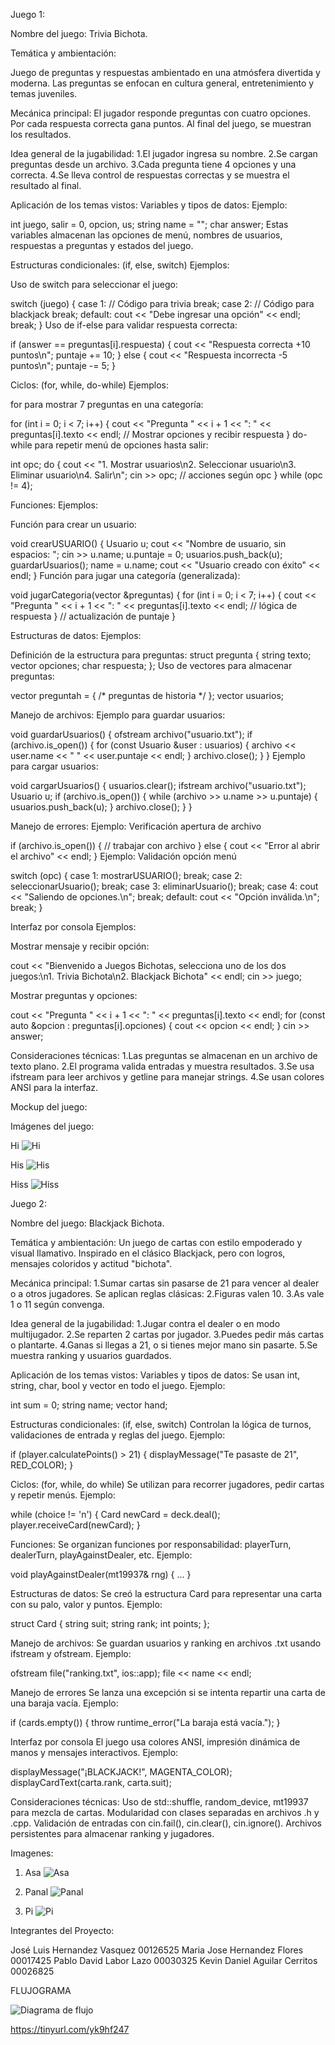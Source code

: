 Juego 1:

Nombre del juego:
Trivia Bichota.

Temática y ambientación:

Juego de preguntas y respuestas ambientado en una atmósfera divertida y moderna. Las preguntas se enfocan en cultura general, entretenimiento y temas juveniles.

Mecánica principal:
El jugador responde preguntas con cuatro opciones. Por cada respuesta correcta gana puntos. Al final del juego, se muestran los resultados.

Idea general de la jugabilidad:
1.El jugador ingresa su nombre.
2.Se cargan preguntas desde un archivo.
3.Cada pregunta tiene 4 opciones y una correcta.
4.Se lleva control de respuestas correctas y se muestra el resultado al final.

Aplicación de los temas vistos:
Variables y tipos de datos:
Ejemplo:

int juego, salir = 0, opcion, us;
string name = "";
char answer;
Estas variables almacenan las opciones de menú, nombres de usuarios, respuestas a preguntas y estados del juego.

Estructuras condicionales: (if, else, switch)
Ejemplos:

Uso de switch para seleccionar el juego:

switch (juego) {
    case 1:
        // Código para trivia
        break;
    case 2:
        // Código para blackjack
        break;
    default:
        cout << "Debe ingresar una opción" << endl;
        break;
}
Uso de if-else para validar respuesta correcta:


if (answer == preguntas[i].respuesta) {
    cout << "Respuesta correcta +10 puntos\n";
    puntaje += 10;
} else {
    cout << "Respuesta incorrecta -5 puntos\n";
    puntaje -= 5;
}

Ciclos: (for, while, do-while)
Ejemplos:

for para mostrar 7 preguntas en una categoría:


for (int i = 0; i < 7; i++) {
    cout << "Pregunta " << i + 1 << ": " << preguntas[i].texto << endl;
    // Mostrar opciones y recibir respuesta
}
do-while para repetir menú de opciones hasta salir:


int opc;
do {
    cout << "1. Mostrar usuarios\n2. Seleccionar usuario\n3. Eliminar usuario\n4. Salir\n";
    cin >> opc;
    // acciones según opc
} while (opc != 4);

Funciones:
Ejemplos:

Función para crear un usuario:

void crearUSUARIO() {
    Usuario u;
    cout << "Nombre de usuario, sin espacios: ";
    cin >> u.name;
    u.puntaje = 0;
    usuarios.push_back(u);
    guardarUsuarios();
    name = u.name;
    cout << "Usuario creado con éxito" << endl;
}
Función para jugar una categoría (generalizada):

void jugarCategoria(vector<pregunta> &preguntas) {
    for (int i = 0; i < 7; i++) {
        cout << "Pregunta " << i + 1 << ": " << preguntas[i].texto << endl;
        // lógica de respuesta
    }
    // actualización de puntaje
}

Estructuras de datos:
Ejemplos:

Definición de la estructura para preguntas:
struct pregunta {
    string texto;
    vector<string> opciones;
    char respuesta;
};
Uso de vectores para almacenar preguntas:

vector<pregunta> preguntah = { /* preguntas de historia */ };
vector<Usuario> usuarios;

Manejo de archivos:
Ejemplo para guardar usuarios:

void guardarUsuarios() {
    ofstream archivo("usuario.txt");
    if (archivo.is_open()) {
        for (const Usuario &user : usuarios) {
            archivo << user.name << " " << user.puntaje << endl;
        }
        archivo.close();
    }
}
Ejemplo para cargar usuarios:

void cargarUsuarios() {
    usuarios.clear();
    ifstream archivo("usuario.txt");
    Usuario u;
    if (archivo.is_open()) {
        while (archivo >> u.name >> u.puntaje) {
            usuarios.push_back(u);
        }
        archivo.close();
    }
}

Manejo de errores:
Ejemplo: Verificación apertura de archivo

if (archivo.is_open()) {
    // trabajar con archivo
} else {
    cout << "Error al abrir el archivo" << endl;
}
Ejemplo: Validación opción menú

switch (opc) {
    case 1: mostrarUSUARIO(); break;
    case 2: seleccionarUsuario(); break;
    case 3: eliminarUsuario(); break;
    case 4: cout << "Saliendo de opciones.\n"; break;
    default: cout << "Opción inválida.\n"; break;
}

Interfaz por consola
Ejemplos:

Mostrar mensaje y recibir opción:

cout << "Bienvenido a Juegos Bichotas, selecciona uno de los dos juegos:\n1. Trivia Bichota\n2. Blackjack Bichota" << endl;
cin >> juego;

Mostrar preguntas y opciones:

cout << "Pregunta " << i + 1 << ": " << preguntas[i].texto << endl;
for (const auto &opcion : preguntas[i].opciones) {
    cout << opcion << endl;
}
cin >> answer;

Consideraciones técnicas:
1.Las preguntas se almacenan en un archivo de texto plano.
2.El programa valida entradas y muestra resultados.
3.Se usa ifstream para leer archivos y getline para manejar strings.
4.Se usan colores ANSI para la interfaz.

Mockup del juego:

Imágenes del juego: 

Hi
![Hi](hi.jpg)

His
![His](his.jpg)

Hiss
![Hiss](hiss.jpg)

Juego 2:

Nombre del juego:
Blackjack Bichota.

Temática y ambientación:
Un juego de cartas con estilo empoderado y visual llamativo. Inspirado en el clásico Blackjack, pero con logros, mensajes coloridos y actitud "bichota".

Mecánica principal:
1.Sumar cartas sin pasarse de 21 para vencer al dealer o a otros jugadores. Se aplican reglas clásicas:
2.Figuras valen 10.
3.As vale 1 o 11 según convenga.

Idea general de la jugabilidad:
1.Jugar contra el dealer o en modo multijugador.
2.Se reparten 2 cartas por jugador.
3.Puedes pedir más cartas o plantarte.
4.Ganas si llegas a 21, o si tienes mejor mano sin pasarte.
5.Se muestra ranking y usuarios guardados.

Aplicación de los temas vistos:
Variables y tipos de datos:
Se usan int, string, char, bool y vector<Card> en todo el juego.
Ejemplo:

int sum = 0;
string name;
vector<Card> hand;

Estructuras condicionales: (if, else, switch)
Controlan la lógica de turnos, validaciones de entrada y reglas del juego.
Ejemplo:

if (player.calculatePoints() > 21) {
    displayMessage("Te pasaste de 21", RED_COLOR);
}

Ciclos: (for, while, do while)
Se utilizan para recorrer jugadores, pedir cartas y repetir menús.
Ejemplo:

while (choice != 'n') {
    Card newCard = deck.deal();
    player.receiveCard(newCard);
}

Funciones:
Se organizan funciones por responsabilidad: playerTurn, dealerTurn, playAgainstDealer, etc.
Ejemplo:

void playAgainstDealer(mt19937& rng) { ... }

Estructuras de datos:
Se creó la estructura Card para representar una carta con su palo, valor y puntos.
Ejemplo:

struct Card {
    string suit;
    string rank;
    int points;
};

Manejo de archivos:
Se guardan usuarios y ranking en archivos .txt usando ifstream y ofstream.
Ejemplo:

ofstream file("ranking.txt", ios::app);
file << name << endl;

Manejo de errores
Se lanza una excepción si se intenta repartir una carta de una baraja vacía.
Ejemplo:

if (cards.empty()) {
    throw runtime_error("La baraja está vacía.");
}

 Interfaz por consola
El juego usa colores ANSI, impresión dinámica de manos y mensajes interactivos.
Ejemplo:

displayMessage("¡BLACKJACK!", MAGENTA_COLOR);
displayCardText(carta.rank, carta.suit);

Consideraciones técnicas:
Uso de std::shuffle, random_device, mt19937 para mezcla de cartas.
Modularidad con clases separadas en archivos .h y .cpp.
Validación de entradas con cin.fail(), cin.clear(), cin.ignore().
Archivos persistentes para almacenar ranking y jugadores.

Imagenes:
1. Asa
![Asa](asa.jpg)

2. Panal
![Panal](panal.jpg)

3. Pi
![Pi](pi.jpg)

Integrantes del Proyecto:

José Luis Hernandez Vasquez   00126525
Maria Jose Hernandez Flores   00017425
Pablo David Labor Lazo        00030325
Kevin Daniel Aguilar Cerritos 00026825




FLUJOGRAMA 

![Diagrama de flujo](flujograma.jpg)

https://tinyurl.com/yk9hf247

